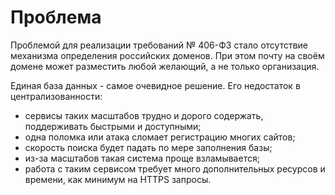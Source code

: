 # Проблема

Проблемой для реализации требований № 406-ФЗ стало отсутствие механизма определения российских доменов. При этом почту на своём домене может разместить любой желающий, а не только организация. 

Единая база данных - самое очевидное решение. Его недостаток в централизованности: 
* сервисы таких масштабов трудно и дорого содержать, поддерживать быстрыми и доступными;
* одна поломка или атака сломает регистрацию многих сайтов;
* скорость поиска будет падать по мере заполнения базы;
* из-за масштабов такая система проще взламывается;
* работа с таким сервисом требует много дополнительных ресурсов и времени, как минимум на HTTPS запросы.
